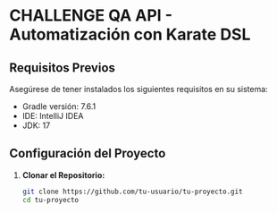 # CHALLENGE QA API - Automatización con Karate DSL

## Requisitos Previos

Asegúrese de tener instalados los siguientes requisitos en su sistema:

- Gradle versión: 7.6.1
- IDE: IntelliJ IDEA
- JDK: 17

## Configuración del Proyecto

1. **Clonar el Repositorio:**

   ```bash
   git clone https://github.com/tu-usuario/tu-proyecto.git
   cd tu-proyecto
